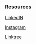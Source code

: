### Resources

[LinkedIN](https://linkedin.com/in/theythem)

[Instagram](https://www.instagram.com/spectralglitter/)

[Linktree](https://l.instagram.com/?u=https%3A%2F%2Flinktr.ee%2Fspectralglitter&e=ATPEBS_n3Pp5AjQl5ht1xqMX8MgY7lUoNgD8o5WKTN-aM-wmWMvjQwBOqzVOoG0eUPu4qjWpxrpZ9SEWLo3jrw&s=1)


